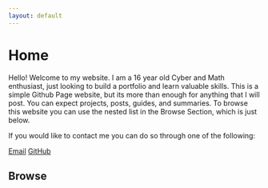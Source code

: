 ```yaml
---
layout: default
---
```


# Home
Hello! Welcome to my website. I am a 16 year old Cyber and Math enthusiast, just looking to build a portfolio and learn valuable skills. This is a simple Github Page website, but its more than enough for anything that I will post. You can expect projects, posts, guides, and summaries. To browse this website you can use the nested list in the Browse Section, which is just below. 

If you would like to contact me you can do so through one of the following:

[Email](contact@mykhaylofilip.com)
[GitHub](https://github.com/mykhaylofilip)
## Browse
